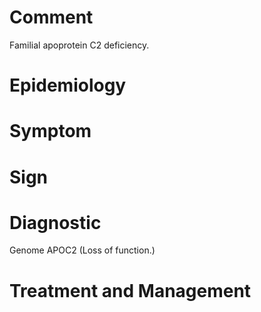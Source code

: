 # Comment

Familial apoprotein C2 deficiency.

# Epidemiology

# Symptom

# Sign

# Diagnostic

Genome APOC2
(Loss of function.)

# Treatment and Management
